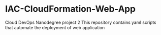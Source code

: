# IAC-CloudFormation-Web-App
Cloud DevOps Nanodegree project 2
This repository contains yaml scripts that automate the deployment of web application
